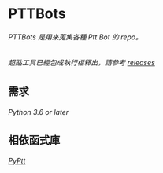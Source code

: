 # PTTBots

###### PTTBots 是用來蒐集各種 Ptt Bot 的 repo。
###### 超貼工具已經包成執行檔釋出，請參考 [releases](https://github.com/PttCodingMan/PTTBots/releases)

需求
-------------------
###### Python 3.6 or later

相依函式庫
-------------------
###### [PyPtt](https://github.com/PttCodingMan/PyPtt)

